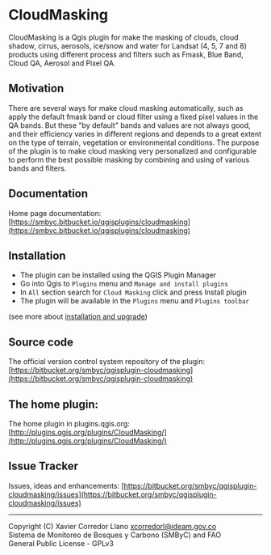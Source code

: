# CloudMasking

CloudMasking is a Qgis plugin for make the masking of clouds, cloud shadow, cirrus, aerosols, ice/snow and water for Landsat (4, 5, 7 and 8) products using different process and filters such as Fmask, Blue Band, Cloud QA, Aerosol and Pixel QA.

## Motivation

There are several ways for make cloud masking automatically, such as apply the default fmask band or cloud filter using a fixed pixel values in the QA bands. But these "by default" bands and values are not always good, and their efficiency varies in different regions and depends to a great extent on the type of terrain, vegetation or environmental conditions. The purpose of the plugin is to make cloud masking very personalized and configurable to perform the best possible masking by combining and using of various bands and filters.

## Documentation

Home page documentation: [https://smbyc.bitbucket.io/qgisplugins/cloudmasking](https://smbyc.bitbucket.io/qgisplugins/cloudmasking)

## Installation

- The plugin can be installed using the QGIS Plugin Manager
- Go into Qgis to `Plugins` menu and `Manage and install plugins`
- In `All` section search for `Cloud Masking` click and press Install plugin
- The plugin will be available in the `Plugins` menu and `Plugins toolbar`

(see more about [installation and upgrade](https://smbyc.bitbucket.io/qgisplugins/cloudmasking/installation))

## Source code

The official version control system repository of the plugin:
[https://bitbucket.org/smbyc/qgisplugin-cloudmasking](https://bitbucket.org/smbyc/qgisplugin-cloudmasking)

## The home plugin:

The home plugin in plugins.qgis.org: [http://plugins.qgis.org/plugins/CloudMasking/](http://plugins.qgis.org/plugins/CloudMasking/)

## Issue Tracker

Issues, ideas and enhancements: [https://bitbucket.org/smbyc/qgisplugin-cloudmasking/issues](https://bitbucket.org/smbyc/qgisplugin-cloudmasking/issues)


***

Copyright (C) Xavier Corredor Llano <xcorredorl@ideam.gov.co>  
Sistema de Monitoreo de Bosques y Carbono (SMByC) and FAO  
General Public License - GPLv3
